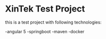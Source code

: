 # XinTek Test Project
this is a test project with following technologies:

-angular 5 
-springboot 
-maven
-docker
